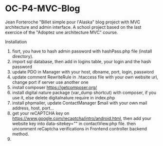 # OC-P4-MVC-Blog
Jean Forteroche "Billet simple pour l'Alaska" blog project with MVC architecture and admin interface.
A school project based on the last exercice of the "Adoptez une architecture MVC" course.

Installation
1. fisrt, you have to hash admin password with hashPass.php file (install directory).
2. import sql database, then add in logins table, your login and the hash password
3. update PDO in Manager with your host, dbname, port, login, password
4. update comment RewriteRule in .htaccess file with your own website url, change port if server use another one
5. install composer https://getcomposer.org/
6. install digital nature package (var_dump shortcut) with composer, if you use it, else delete digitalnature require in index.php
7. install phpmailer, update ContactManager $mail with your own mail address, host, port... 
8. get your reCAPTCHA key on https://www.google.com/recaptcha/intro/android.html, then add your website key into data-sitekey="" in contactView.php file. 
then uncomment reCaptcha verifications in Frontend controller backend method.
9.